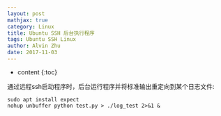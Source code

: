 ```yaml
---
layout: post
mathjax: true
category: Linux
title: Ubuntu SSH 后台执行程序
tags: Ubuntu SSH Linux
author: Alvin Zhu
date: 2017-11-03
---
```


* content
{:toc}

通过远程ssh启动程序时，后台运行程序并将标准输出重定向到某个日志文件:

```shell
sudo apt install expect
nohup unbuffer python test.py > ./log_test 2>&1 &
```






